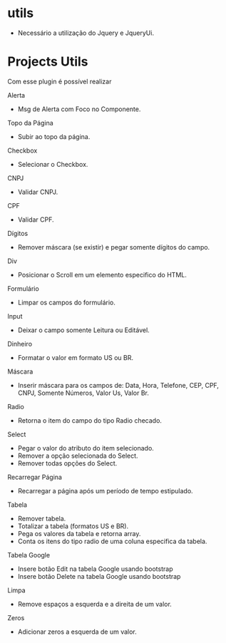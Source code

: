 utils
=====

* Necessário a utilização do Jquery e JqueryUi.


Projects Utils
==============

Com esse plugin é possível realizar

Alerta
- Msg de Alerta com Foco no Componente.

Topo da Página
- Subir ao topo da página.

Checkbox
- Selecionar o Checkbox.

CNPJ
- Validar CNPJ.

CPF
- Validar CPF.

Dígitos
- Remover máscara (se existir) e pegar somente dígitos do campo.

Div
- Posicionar o Scroll em um elemento especifico do HTML.

Formulário
- Limpar os campos do formulário.

Input
- Deixar o campo somente Leitura ou Editável.

Dinheiro
- Formatar o valor em formato US ou BR.

Máscara
- Inserir máscara para os campos de: Data, Hora, Telefone, CEP, CPF, CNPJ, Somente Números, Valor Us, Valor Br.

Radio
- Retorna o item do campo do tipo Radio checado.

Select
- Pegar o valor do atributo do item selecionado. 
- Remover a opção selecionada do Select. 
- Remover todas opções do Select. 

Recarregar Página
- Recarregar a página após um período de tempo estipulado.

Tabela
- Remover tabela. 
- Totalizar a tabela (formatos US e BR). 
- Pega os valores da tabela e retorna array. 
- Conta os itens do tipo radio de uma coluna especifica da tabela.

Tabela Google
- Insere botão Edit na tabela Google usando bootstrap
- Insere botão Delete na tabela Google usando bootstrap

Limpa
- Remove espaços a esquerda e a direita de um valor.

Zeros
- Adicionar zeros a esquerda de um valor.
